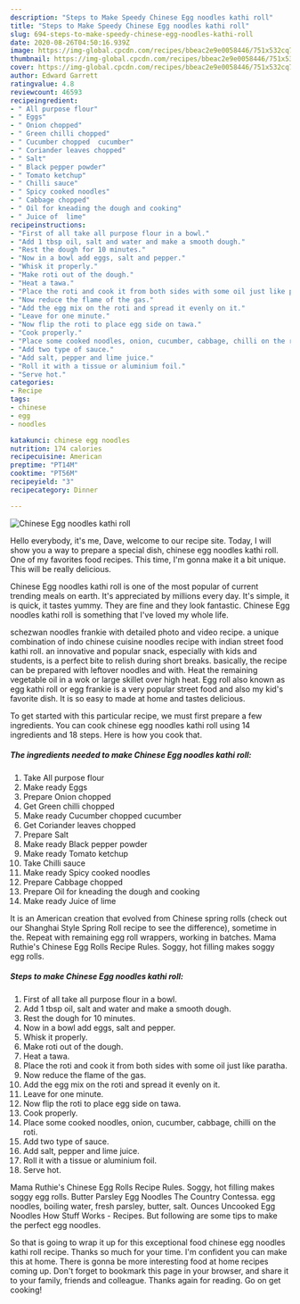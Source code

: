 ```yaml
---
description: "Steps to Make Speedy Chinese Egg noodles kathi roll"
title: "Steps to Make Speedy Chinese Egg noodles kathi roll"
slug: 694-steps-to-make-speedy-chinese-egg-noodles-kathi-roll
date: 2020-08-26T04:50:16.939Z
image: https://img-global.cpcdn.com/recipes/bbeac2e9e0058446/751x532cq70/chinese-egg-noodles-kathi-roll-recipe-main-photo.jpg
thumbnail: https://img-global.cpcdn.com/recipes/bbeac2e9e0058446/751x532cq70/chinese-egg-noodles-kathi-roll-recipe-main-photo.jpg
cover: https://img-global.cpcdn.com/recipes/bbeac2e9e0058446/751x532cq70/chinese-egg-noodles-kathi-roll-recipe-main-photo.jpg
author: Edward Garrett
ratingvalue: 4.8
reviewcount: 46593
recipeingredient:
- " All purpose flour"
- " Eggs"
- " Onion chopped"
- " Green chilli chopped"
- " Cucumber chopped  cucumber"
- " Coriander leaves chopped"
- " Salt"
- " Black pepper powder"
- " Tomato ketchup"
- " Chilli sauce"
- " Spicy cooked noodles"
- " Cabbage chopped"
- " Oil for kneading the dough and cooking"
- " Juice of  lime"
recipeinstructions:
- "First of all take all purpose flour in a bowl."
- "Add 1 tbsp oil, salt and water and make a smooth dough."
- "Rest the dough for 10 minutes."
- "Now in a bowl add eggs, salt and pepper."
- "Whisk it properly."
- "Make roti out of the dough."
- "Heat a tawa."
- "Place the roti and cook it from both sides with some oil just like paratha."
- "Now reduce the flame of the gas."
- "Add the egg mix on the roti and spread it evenly on it."
- "Leave for one minute."
- "Now flip the roti to place egg side on tawa."
- "Cook properly."
- "Place some cooked noodles, onion, cucumber, cabbage, chilli on the roti."
- "Add two type of sauce."
- "Add salt, pepper and lime juice."
- "Roll it with a tissue or aluminium foil."
- "Serve hot."
categories:
- Recipe
tags:
- chinese
- egg
- noodles

katakunci: chinese egg noodles 
nutrition: 174 calories
recipecuisine: American
preptime: "PT14M"
cooktime: "PT56M"
recipeyield: "3"
recipecategory: Dinner

---
```



![Chinese Egg noodles kathi roll](https://img-global.cpcdn.com/recipes/bbeac2e9e0058446/751x532cq70/chinese-egg-noodles-kathi-roll-recipe-main-photo.jpg)

Hello everybody, it's me, Dave, welcome to our recipe site. Today, I will show you a way to prepare a special dish, chinese egg noodles kathi roll. One of my favorites food recipes. This time, I'm gonna make it a bit unique. This will be really delicious.

Chinese Egg noodles kathi roll is one of the most popular of current trending meals on earth. It's appreciated by millions every day. It's simple, it is quick, it tastes yummy. They are fine and they look fantastic. Chinese Egg noodles kathi roll is something that I've loved my whole life.

schezwan noodles frankie with detailed photo and video recipe. a unique combination of indo chinese cuisine noodles recipe with indian street food kathi roll. an innovative and popular snack, especially with kids and students, is a perfect bite to relish during short breaks. basically, the recipe can be prepared with leftover noodles and with. Heat the remaining vegetable oil in a wok or large skillet over high heat. Egg roll also known as egg kathi roll or egg frankie is a very popular street food and also my kid&#39;s favorite dish. It is so easy to made at home and tastes delicious.


To get started with this particular recipe, we must first prepare a few ingredients. You can cook chinese egg noodles kathi roll using 14 ingredients and 18 steps. Here is how you cook that.

<!--inarticleads1-->

##### The ingredients needed to make Chinese Egg noodles kathi roll:

1. Take  All purpose flour
1. Make ready  Eggs
1. Prepare  Onion chopped
1. Get  Green chilli chopped
1. Make ready  Cucumber chopped  cucumber
1. Get  Coriander leaves chopped
1. Prepare  Salt
1. Make ready  Black pepper powder
1. Make ready  Tomato ketchup
1. Take  Chilli sauce
1. Make ready  Spicy cooked noodles
1. Prepare  Cabbage chopped
1. Prepare  Oil for kneading the dough and cooking
1. Make ready  Juice of  lime


It is an American creation that evolved from Chinese spring rolls (check out our Shanghai Style Spring Roll recipe to see the difference), sometime in the. Repeat with remaining egg roll wrappers, working in batches. Mama Ruthie&#39;s Chinese Egg Rolls Recipe Rules. Soggy, hot filling makes soggy egg rolls. 

<!--inarticleads2-->

##### Steps to make Chinese Egg noodles kathi roll:

1. First of all take all purpose flour in a bowl.
1. Add 1 tbsp oil, salt and water and make a smooth dough.
1. Rest the dough for 10 minutes.
1. Now in a bowl add eggs, salt and pepper.
1. Whisk it properly.
1. Make roti out of the dough.
1. Heat a tawa.
1. Place the roti and cook it from both sides with some oil just like paratha.
1. Now reduce the flame of the gas.
1. Add the egg mix on the roti and spread it evenly on it.
1. Leave for one minute.
1. Now flip the roti to place egg side on tawa.
1. Cook properly.
1. Place some cooked noodles, onion, cucumber, cabbage, chilli on the roti.
1. Add two type of sauce.
1. Add salt, pepper and lime juice.
1. Roll it with a tissue or aluminium foil.
1. Serve hot.


Mama Ruthie&#39;s Chinese Egg Rolls Recipe Rules. Soggy, hot filling makes soggy egg rolls. Butter Parsley Egg Noodles The Country Contessa. egg noodles, boiling water, fresh parsley, butter, salt. Ounces Uncooked Egg Noodles How Stuff Works - Recipes. But following are some tips to make the perfect egg noodles. 

So that is going to wrap it up for this exceptional food chinese egg noodles kathi roll recipe. Thanks so much for your time. I'm confident you can make this at home. There is gonna be more interesting food at home recipes coming up. Don't forget to bookmark this page in your browser, and share it to your family, friends and colleague. Thanks again for reading. Go on get cooking!
